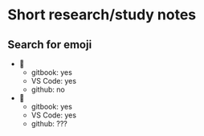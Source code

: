 # Short research/study notes

## Search for emoji

- 📌
  - gitbook: yes
  - VS Code: yes
  - github: no
- 🎯
  - gitbook: yes
  - VS Code: yes
  - github: ???
  